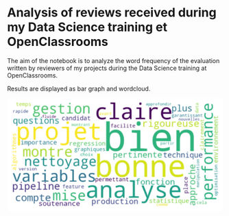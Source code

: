 # Analysis of reviews received during my Data Science training et OpenClassrooms
The aim of the notebook is to analyze the word frequency of the evaluation written by reviewers of my projects during the Data Science training at OpenClassrooms.

Results are displayed as bar graph and wordcloud. 

<img src="Wordcloud_evaluation.png" alt="Result" /> 
